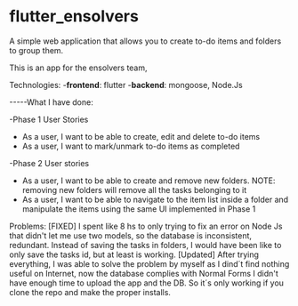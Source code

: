 # flutter_ensolvers
A simple web application that allows you to create to-do items and folders to group them.

This is an app for the ensolvers team, 

Technologies:
-**frontend**: flutter
-**backend**: mongoose, Node.Js

-----What I have done:

-Phase 1
User Stories
- As a user, I want to be able to create, edit and delete to-do items
- As a user, I want to mark/unmark to-do items as completed

-Phase 2
User stories
- As a user, I want to be able to create and remove new folders. NOTE: removing new folders
will remove all the tasks belonging to it
- As a user, I want to be able to navigate to the item list inside a folder and manipulate the
items using the same UI implemented in Phase 1

Problems: [FIXED]
I spent like 8 hs to only trying to fix an error on Node Js that didn't let me use two models, so the database is inconsistent, redundant. Instead of saving the tasks in folders, I would have been like to only save the tasks id, but at least is working.
[Updated]
After trying everything, I was able to solve the problem by myself as I dind´t find nothing useful on Internet, now the database  complies with Normal Forms
I didn't have enough time to upload the app and the DB. So it´s only working if you clone the repo and make the proper installs.
